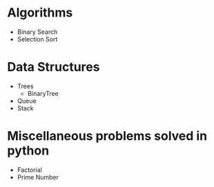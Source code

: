 # Algorithms
- Binary Search
- Selection Sort
# Data Structures
- Trees
    - BinaryTree
- Queue
- Stack
# Miscellaneous problems solved in python
- Factorial
- Prime Number